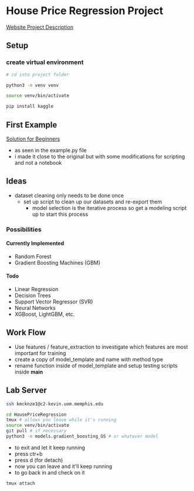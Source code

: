 # House Price Regression Project
[Website Project Description](https://www.kaggle.com/competitions/ifsul-clube-de-ia-house-prices-regression/overview)

## Setup

### create virtual environment

```zsh
# cd into project folder

python3 -m venv venv

source venv/bin/activate

pip install kaggle

```

## First Example

[Solution for Beginners](https://www.kaggle.com/code/akhileshthite/house-prices-solution-for-beginners)

- as seen in the example.py file
- i made it close to the original but with some modifications for scripting and not a notebook


## Ideas

- dataset cleaning only needs to be done once
  - set up script to clean up our datasets and re-export them
    - model selection is the iterative process so get a modeling script up to start this process

### Possibilities

#### Currently Implemented
- Random Forest
- Gradient Boosting Machines (GBM)

#### Todo
- Linear Regression
- Decision Trees
- Support Vector Regressor (SVR)
- Neural Networks
- XGBoost, LightGBM, etc.




## Work Flow
- Use features / feature_extraction to investigate which features are most important for training
- create a copy of model_template and name with method type
- rename function inside of model_template and setup testing scripts inside __main__




## Lab Server

```zsh
ssh kmcknze1@c2-kevin.uom.memphis.edu
```
```zsh
cd HousePriceRegression
tmux # allows you leave while it's running
source venv/bin/activate
git pull # if necessary
python3 -m models.gradient_boosting_GS # or whatever model
```
- to exit and let it keep running
- press ctr+b
- press d (for detach)
- now you can leave and it'll keep running
- to go back in and check on it

```zsh
tmux attach
```